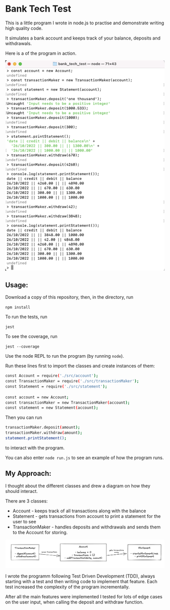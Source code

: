 # Bank Tech Test

This is a little program I wrote in node.js to practise and demonstrate writing high quality code.

It simulates a bank account and keeps track of your balance, deposits and withdrawals.

Here is a  of the program in action.

![screenshot](./program_screenshot.png)

## Usage:
Download a copy of this repository, then, in the directory, run 

`npm install`

To run the tests, run

`jest`

To see the coverage, run 

`jest --coverage`

Use the node REPL to run the program (by running `node`).

Run these lines first to import the classes and create instances of them:
```bash
const Account = require('./src/account');
const TransactionMaker = require('./src/transactionMaker');
const Statement = require('./src/statement');

const account = new Account;
const transactionMaker = new TransactionMaker(account);
const statement = new Statement(account);
```

Then you can run
```bash
transactionMaker.deposit(amount);
transactionMaker.withdraw(amount);
statement.printStatement();
```
to interact with the program.

You can also enter `node run.js` to see an example of how the program runs.

## My Approach:
I thought about the different classes and drew a diagram on how they should interact. 

There are 3 classes:
- Account - keeps track of all transactions along with the balance
- Statement - gets transactions from account to print a statement for the user to see
- TransactionMaker - handles deposits and withdrawals and sends them to the Account for storing.

![diagram](./classes_diagram.png)

I wrote the programm following Test Driven Development (TDD), always starting with a test and then writing code to implement that feature. Each test increased the complexity of the program incrementally.

After all the main features were implemented I tested for lots of edge cases on the user input, when calling the deposit and withdraw function.